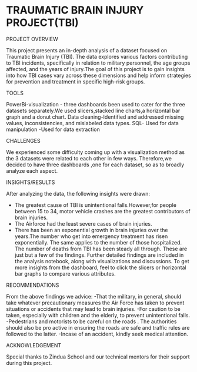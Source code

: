 # TRAUMATIC BRAIN INJURY PROJECT(TBI)
PROJECT OVERVIEW

This project presents an in-depth analysis of a dataset focused on Traumatic Brain Injury (TBI). The data explores various factors contributing to TBI incidents, specifically in relation to military personnel, the age groups affected, and the years of injury.The goal of this project is to gain insights into how TBI cases vary across these dimensions and help inform strategies for prevention and treatment in specific high-risk groups.

TOOLS 

PowerBi-visualization - three dashboards been used to cater for the three datasets separately.We used slicers,stacked line charts,a horizontal bar graph and a donut chart.
Data cleaning-Identified and addressed missing values, inconsistencies, and mislabeled data types.
SQL- Used for data manipulation
	  -Used for data extraction
   
CHALLENGES

We experienced some difficulty coming up with a visualization method as the 3 datasets were related to each other in few ways. Therefore,we decided to have three dashboards ,one for each dataset, so as to broadly analyze each aspect.

INSIGHTS/RESULTS

 After analyzing the data, the following insights were drawn:
- The greatest cause of TBI  is unintentional falls.However,for people between 15 to 34, motor vehicle crashes are the greatest contributors of brain injuries.
- The Airforce had the least severe cases of brain injuries.
- There has been an exponential growth in brain injuries over the years.The number who get into emergency treatment has risen exponentially. The same applies to the number of those hospitalized. The number of deaths from TBI has been steady all through.
These are just but a few of the findings.
Further detailed findings are included in the analysis notebook, along with visualizations and discussions. To get more insights from the dashboard, feel to click the slicers or horizontal bar graphs to compare various attributes.

RECOMMENDATIONS

From the above findings we advice: 
-That the military, in general, should take whatever precautionary measures the Air Force has taken to prevent situations or accidents that may lead to brain injuries.
-For caution to be taken, especially with children and the elderly, to prevent unintentional falls. 
-Pedestrians and motorists to be careful on the roads . The authorities should also be pro active in ensuring the roads are safe and traffic rules are followed to the latter.
-Incase of an accident, kindly seek medical attention.
               
ACKNOWLEDGEMENT

Special thanks to Zindua School and our technical mentors for their support during this project.

